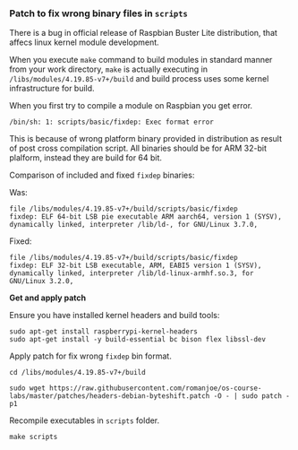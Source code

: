 ### Patch to fix wrong binary files in `scripts`

There is a bug in official release of Raspbian Buster Lite distribution, that affecs linux kernel module development.

When you execute `make` command to build modules in standard manner from your work directory, `make` is actually executing in `/libs/modules/4.19.85-v7+/build` and build process uses some kernel infrastructure for build.

When you first try to compile a module on Raspbian you get error.
    
    /bin/sh: 1: scripts/basic/fixdep: Exec format error

This is because of wrong platform binary provided in distribution as result of post cross compilation script.
All binaries should be for ARM 32-bit plalform, instead they are build for 64 bit.

Comparison of included and fixed `fixdep` binaries:

Was:

    file /libs/modules/4.19.85-v7+/build/scripts/basic/fixdep
    fixdep: ELF 64-bit LSB pie executable ARM aarch64, version 1 (SYSV), dynamically linked, interpreter /lib/ld-, for GNU/Linux 3.7.0,
    
Fixed:

    file /libs/modules/4.19.85-v7+/build/scripts/basic/fixdep
    fixdep: ELF 32-bit LSB executable, ARM, EABI5 version 1 (SYSV), dynamically linked, interpreter /lib/ld-linux-armhf.so.3, for GNU/Linux 3.2.0,

**Get and apply patch**

Ensure you have installed kernel headers and build tools:

    sudo apt-get install raspberrypi-kernel-headers
    sudo apt-get install -y build-essential bc bison flex libssl-dev

Apply patch for fix wrong `fixdep` bin format.

    cd /libs/modules/4.19.85-v7+/build

    sudo wget https://raw.githubusercontent.com/romanjoe/os-course-labs/master/patches/headers-debian-byteshift.patch -O - | sudo patch -p1

Recompile executables in `scripts` folder.

    make scripts